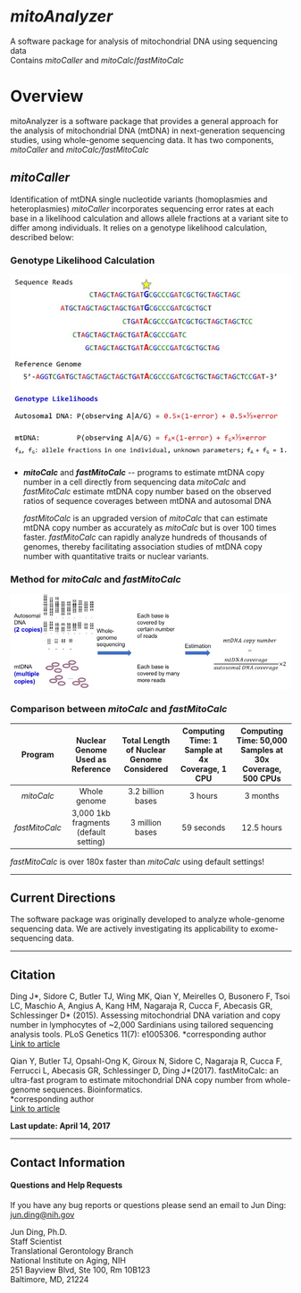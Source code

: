 # *mitoAnalyzer*
A software package for analysis of mitochondrial DNA using sequencing data  
Contains *mitoCaller* and *mitoCalc*/*fastMitoCalc*



# Overview
mitoAnalyzer is a software package that provides a general approach for the analysis of mitochondrial DNA (mtDNA) in next-generation sequencing studies, using whole-genome sequencing data. It has two components, *mitoCaller* and *mitoCalc/fastMitoCalc*

## *mitoCaller*
Identification of mtDNA single nucleotide variants (homoplasmies and heteroplasmies)
*mitoCaller* incorporates sequencing error rates at each base in a likelihood calculation and allows allele fractions at a variant site to differ among individuals. It relies on a genotype likelihood calculation, described below: 
  
### Genotype Likelihood Calculation
![Genotype Likelihood Calculation](/images/mitoCaller_web.jpg)

* ***mitoCalc*** and ***fastMitoCalc*** -- programs to estimate mtDNA copy number in a cell directly from sequencing data
*mitoCalc* and *fastMitoCalc* estimate mtDNA copy number based on the observed ratios of sequence coverages between mtDNA and autosomal DNA

  *fastMitoCalc* is an upgraded version of *mitoCalc* that can estimate mtDNA copy number as accurately as *mitoCalc* but is over 100 times faster. *fastMitoCalc* can rapidly analyze hundreds of thousands of genomes, thereby facilitating association studies of mtDNA copy number with quantitative traits or nuclear variants.

### Method for *mitoCalc* and *fastMitoCalc*
![mitoCalc and fastMitoCalc method](/images/mitoCalc_method.jpg)

### Comparison between *mitoCalc* and *fastMitoCalc*
Program | Nuclear Genome Used as Reference | Total Length of Nuclear Genome Considered | Computing Time: 1 Sample at 4x Coverage, 1 CPU | Computing Time: 50,000 Samples at 30x Coverage, 500 CPUs
:---: | :---: | :---: | :---: | :---:
*mitoCalc* | Whole genome | 3.2 billion bases | 3 hours | 3 months
*fastMitoCalc* | 3,000 1kb fragments (default setting) | 3 million bases | 59 seconds | 12.5 hours

*fastMitoCalc* is over 180x faster than *mitoCalc* using default settings!

---

## Current Directions
The software package was originally developed to analyze whole-genome sequencing data. We are actively investigating its applicability to exome-sequencing data. 

---

## Citation
Ding J*, Sidore C, Butler TJ, Wing MK, Qian Y, Meirelles O, Busonero F, Tsoi LC, Maschio A, Angius A, Kang HM, Nagaraja R, Cucca F, Abecasis GR, Schlessinger D* (2015). Assessing mitochondrial DNA variation and copy number in lymphocytes of ~2,000 Sardinians using tailored sequencing analysis tools. PLoS Genetics 11(7): e1005306.
\*corresponding author  
[Link to article](http://journals.plos.org/plosgenetics/article?id=10.1371/journal.pgen.1005306)

Qian Y, Butler TJ, Opsahl-Ong K, Giroux N, Sidore C, Nagaraja R, Cucca F, Ferrucci L, Abecasis GR, Schlessinger D, Ding J*(2017). fastMitoCalc: an ultra-fast program to estimate mitochondrial DNA copy number from whole-genome sequences. Bioinformatics.  
\*corresponding author  
[Link to article](https://www.ncbi.nlm.nih.gov/pubmed/28453676)

__Last update: April 14, 2017__

---

## Contact Information
#### Questions and Help Requests
If you have any bug reports or questions please send an email to Jun Ding: jun.ding@nih.gov  

Jun Ding, Ph.D.  
Staff Scientist  
Translational Gerontology Branch  
National Institute on Aging, NIH  
251 Bayview Blvd, Ste 100, Rm 10B123  
Baltimore, MD, 21224  
